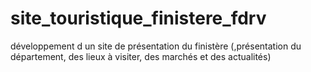 # site_touristique_finistere_fdrv

développement d un site de présentation du finistère (,présentation du département, des lieux à visiter, des marchés et des actualités)
